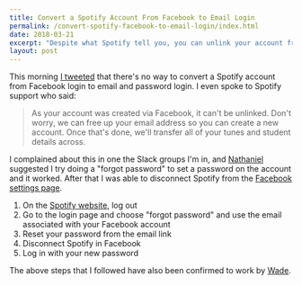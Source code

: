 ```yaml
---
title: Convert a Spotify Account From Facebook to Email Login
permalink: /convert-spotify-facebook-to-email-login/index.html
date: 2018-03-21
excerpt: "Despite what Spotify tell you, you can unlink your account from Facebook"
layout: post
---
```


This morning [I tweeted](https://twitter.com/rknightuk/status/976392265374535680) that there's no way to convert a Spotify account from Facebook login to email and password login. I even spoke to Spotify support who said:

> As your account was created via Facebook, it can't be unlinked. Don't worry, we can free up your email address so you can create a new account. Once that's done, we'll transfer all of your tunes and student details across.

I complained about this in one the Slack groups I'm in, and [Nathaniel](https://twitter.com/ndaught) suggested I try doing a "forgot password" to set a password on the account and it worked. After that I was able to disconnect Spotify from the [Facebook settings page](https://facebook.com/settings?tab=applications).

1. On the [Spotify website](https://www.spotify.com/), log out
2. Go to the login page and choose "forgot password" and use the email associated with your Facebook account
3. Reset your password from the email link
4. Disconnect Spotify in Facebook
5. Log in with your new password

The above steps that I followed have also been confirmed to work by [Wade](https://twitter.com/iWader).
